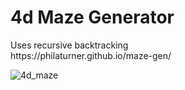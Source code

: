<h1>4d Maze Generator</h1>
<p>Uses recursive backtracking<br> https://philaturner.github.io/maze-gen/</p>
<p><img src="https://preview.ibb.co/hgcsUa/4d_maze.png" alt="4d_maze" border="0"></p>
